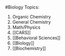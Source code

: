 #Biology 
Topics:
1. Organic Chemistry
2. General Chemistry
3. Math/Physics
4. [[CARS]]
5. [[Behavioral Sciences]]
6. [[Biology]]
7. [[Biochemistry]]